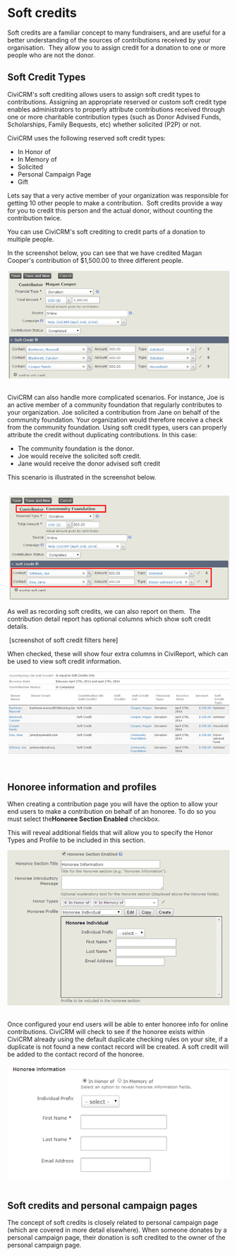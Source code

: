 Soft credits
============

Soft credits are a familiar concept to many fundraisers, and are useful
for a better understanding of the sources of contributions received by
your organisation.  They allow you to assign credit for a donation to
one or more people who are not the donor.

Soft Credit Types
-----------------

CiviCRM's soft crediting allows users to assign soft credit types to
contributions. Assigning an appropriate reserved or custom soft credit
type enables administrators to properly attribute contributions received
through one or more charitable contribution types (such as Donor Advised
Funds, Scholarships, Family Bequests, etc) whether solicited (P2P) or
not.

CiviCRM uses the following reserved soft credit types:

-   In Honor of
-   In Memory of
-   Solicited
-   Personal Campaign Page
-   Gift 

Lets say that a very active member of your organization was responsible
for getting 10 other people to make a contribution.  Soft credits
provide a way for you to credit this person and the actual donor,
without counting the contribution twice.

You can use CiviCRM's soft crediting to credit parts of a donation to
multiple people.

In the screenshot below, you can see that we have credited Magan
Cooper's contribution of $1,500.00 to three different people. 

![](/images/soft-credit-donation-1.png) 

CiviCRM can also handle more complicated scenarios. For instance, Joe is
an active member of a community foundation that regularly contributes to
your organization. Joe solicited a contribution from Jane on behalf of
the community foundation. Your organization would therefore receive a
check from the community foundation. Using soft credit types, users can
properly attribute the credit without duplicating contributions. In this
case:

-   The community foundation is the donor.
-   Joe would receive the solicited soft credit.
-   Jane would receive the donor advised soft credit

This scenario is illustrated in the screenshot below.

 ![](/images/soft-credit-donation-2.png)

As well as recording soft credits, we can also report on them.  The
contribution detail report has optional columns which show soft credit
details.

 [screenshot of soft credit filters here]

When checked, these will show four extra columns in CiviReport, which
can be used to view soft credit information.

![](/images/z_sprint14_contributions_soft_credit.PNG)

 

Honoree information and profiles 
---------------------------------

When creating a contribution page you will have the option to allow your
end users to make a contribution on behalf of an honoree. To do so you
must select the**Honoree Section Enabled** checkbox. 

This will reveal additional fields that will allow you to specify the
Honor Types and Profile to be included in this section.

![](/images/z-sprint14_honoree_section.PNG) 

Once configured your end users will be able to enter honoree info for
online contributions. CiviCRM will check to see if the honoree exists
within CiviCRM already using the default duplicate checking rules on
your site, if a duplicate is not found a new contact record will be
created. A soft credit will be added to the contact record of the
honoree.

![](/images/soft-credit-honoree-info.png) 

Soft credits and personal campaign pages
----------------------------------------

The concept of soft credits is closely related to personal campaign page
(which are covered in more detail elsewhere). When someone donates by a
personal campaign page, their donation is soft credited to the owner of
the personal campaign page. 


